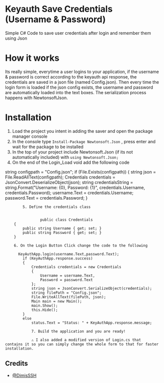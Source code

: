 # Keyauth Save Credentials (Username & Password)
Simple C# Code to save user credentials after login and remember them using Json

# How it works
Its really simple, everytime a user logins to your application, if the username & password is correct according to the keyauth api response, the credentials are saved in a json file (named Config.json). Then every time the login form is loaded if the json config exists, the username and password are automatically loaded into the text boxes. The serialization process happens with NewtonsoftJson.

# Installation
1. Load the project you intent in adding the saver and open the package manager console
2. In the console type ```Install-Package Newtonsoft.Json``` , press enter and wait for the package to be installed
3. In the top of your project include Newtonsoft.Json (if its not automatically included) with ```using Newtonsoft.Json;```
4. On the end of the Login_Load void add the following code

 string configpath = "Config.json";
            if (File.Exists(configpath))
            {
                string json = File.ReadAllText(configpath);
                Credentials credentials = JsonConvert.DeserializeObject<Credentials>(json);
                string credentialsString = string.Format("Username: {0}, Password: {1}", credentials.Username, credentials.Password);
                username.Text = credentials.Username;
                password.Text = credentials.Password;
            }

          
            5. Define the credentials class 
            

                    public class Credentials
        {
            public string Username { get; set; }
            public string Password { get; set; }
        }

        6. On the Login Button Click change the code to the following

          KeyAuthApp.login(username.Text,password.Text);
            if (KeyAuthApp.response.success)
            {
                Credentials credentials = new Credentials
                {
                    Username = username.Text,
                    Password = password.Text
                };
                string json = JsonConvert.SerializeObject(credentials);
                string filePath = "Config.json";
                File.WriteAllText(filePath, json);
                Main main = new Main();
                main.Show();
                this.Hide();
            }
            else
                status.Text = "Status: " + KeyAuthApp.response.message;
 
                7. Build the application and you are ready!
                
                ⚠️ I also added a modified version of Login.cs that contains it so you can simply change the whole form to that for faster installation.
                
                
   ## Credits
- [@DimisSSH](https://github.com/DimisSSH)
